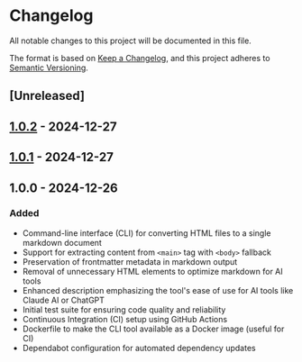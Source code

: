 # Changelog

All notable changes to this project will be documented in this file.

The format is based on [Keep a Changelog](https://keepachangelog.com/en/1.1.0/),
and this project adheres to [Semantic Versioning](https://semver.org/spec/v2.0.0.html).

## [Unreleased]

## [1.0.2] - 2024-12-27

## [1.0.1] - 2024-12-27

## 1.0.0 - 2024-12-26

### Added

- Command-line interface (CLI) for converting HTML files to a single markdown document
- Support for extracting content from `<main>` tag with `<body>` fallback
- Preservation of frontmatter metadata in markdown output
- Removal of unnecessary HTML elements to optimize markdown for AI tools
- Enhanced description emphasizing the tool's ease of use for AI tools like Claude AI or ChatGPT
- Initial test suite for ensuring code quality and reliability
- Continuous Integration (CI) setup using GitHub Actions
- Dockerfile to make the CLI tool available as a Docker image (useful for CI)
- Dependabot configuration for automated dependency updates

[1.0.1]: https://github.com/tmaier/site-to-md/compare/v1.0.0...v1.0.1

[1.0.2]: https://github.com/tmaier/site-to-md/compare/v1.0.1...v1.0.2
